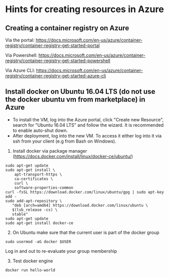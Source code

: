 # Hints for creating resources in Azure

## Creating a container registry on Azure

Via the portal:
https://docs.microsoft.com/en-us/azure/container-registry/container-registry-get-started-portal

Via Powershell:
https://docs.microsoft.com/en-us/azure/container-registry/container-registry-get-started-powershell

Via Azure CLI:
https://docs.microsoft.com/en-us/azure/container-registry/container-registry-get-started-azure-cli

## Install docker on Ubuntu 16.04 LTS (do not use the docker ubuntu vm from marketplace) in Azure
* To install the VM, log into the Azure portal, click "Create new Resource", search for "Ubuntu 16.04 LTS" and follow the wizard. It is recommended to enable auto-shut down.
* After deployment, log into the new VM. To access it either log into it via  ssh from your client (e.g from Bash on Windows).

1. Install docker via package manager (https://docs.docker.com/install/linux/docker-ce/ubuntu/) 
```
sudo apt-get update
sudo apt-get install \
    apt-transport-https \
    ca-certificates \
    curl \
    software-properties-common
curl -fsSL https://download.docker.com/linux/ubuntu/gpg | sudo apt-key add -
sudo add-apt-repository \
   "deb [arch=amd64] https://download.docker.com/linux/ubuntu \
   $(lsb_release -cs) \
   stable"
sudo apt-get update
sudo apt-get install docker-ce
```

2. On Ubuntu make sure that the current user is part of the docker group
~~~
sudo usermod -aG docker $USER
~~~
Log in and out to re-evaluate your group membership

3. Test docker engine
~~~
docker run hello-world
~~~


